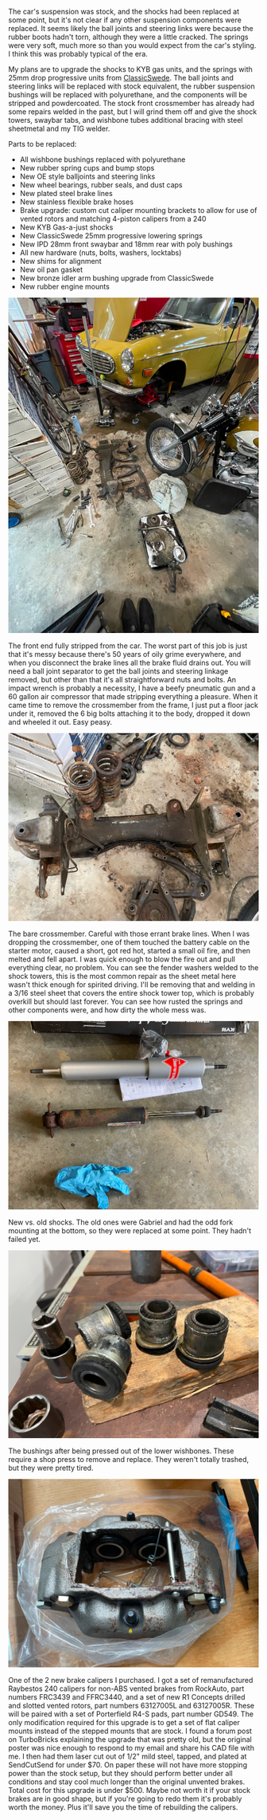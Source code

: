 The car's suspension was stock, and the shocks had been replaced at some point, but it's not clear if any other suspension components were replaced. It seems likely the ball joints and steering links were because the rubber boots hadn't torn, although they were a little cracked. The springs were very soft, much more so than you would expect from the car's styling. I think this was probably typical of the era.

My plans are to upgrade the shocks to KYB gas units, and the springs with 25mm drop progressive units from [ClassicSwede](https://www.classicswede.org/shop/25mm-progressive-lowering-spring-set-volvo-amazon-saloon-p1800). The ball joints and steering links will be replaced with stock equivalent, the rubber suspension bushings will be replaced with polyurethane, and the components will be stripped and powdercoated. The stock front crossmember has already had some repairs welded in the past, but I will grind them off and give the shock towers, swaybar tabs, and wishbone tubes additional bracing with steel sheetmetal and my TIG welder.

Parts to be replaced:
* All wishbone bushings replaced with polyurethane
* New rubber spring cups and bump stops
* New OE style balljoints and steering links
* New wheel bearings, rubber seals, and dust caps
* New plated steel brake lines
* New stainless flexible brake hoses
* Brake upgrade: custom cut caliper mounting brackets to allow for use of vented rotors and matching 4-piston calipers from a 240
* New KYB Gas-a-just shocks
* New ClassicSwede 25mm progressive lowering springs
* New IPD 28mm front swaybar and 18mm rear with poly bushings
* All new hardware (nuts, bolts, washers, locktabs)
* New shims for alignment
* New oil pan gasket
* New bronze idler arm bushing upgrade from ClassicSwede
* New rubber engine mounts

![The fully stripped front suspension parts](images/Front%20Suspension/stripped.jpg)

The front end fully stripped from the car. The worst part of this job is just that it's messy because there's 50 years of oily grime everywhere, and when you disconnect the brake lines all the brake fluid drains out. You will need a ball joint separator to get the ball joints and steering linkage removed, but other than that it's all straightforward nuts and bolts. An impact wrench is probably a necessity, I have a beefy pneumatic gun and a 60 gallon air compressor that made stripping everything a pleasure. When it came time to remove the crossmember from the frame, I just put a floor jack under it, removed the 6 big bolts attaching it to the body, dropped it down and wheeled it out. Easy peasy.

![Stripped crossmember](images/Front%20Suspension/crossmember.jpg)

The bare crossmember. Careful with those errant brake lines. When I was dropping the crossmember, one of them touched the battery cable on the starter motor, caused a short, got red hot, started a small oil fire, and then melted and fell apart. I was quick enough to blow the fire out and pull everything clear, no problem. You can see the fender washers welded to the shock towers, this is the most common repair as the sheet metal here wasn't thick enough for spirited driving. I'll be removing that and welding in a 3/16 steel sheet that covers the entire shock tower top, which is probably overkill but should last forever. You can see how rusted the springs and other components were, and how dirty the whole mess was.

![Shocks](images/Front%20Suspension/shocks.jpg)

New vs. old shocks. The old ones were Gabriel and had the odd fork mounting at the bottom, so they were replaced at some point. They hadn't failed yet.

![Lower wishbone bushings removed](images/Front%20Suspension/bushings.jpg)

The bushings after being pressed out of the lower wishbones. These require a shop press to remove and replace. They weren't totally trashed, but they were pretty tired.

![New brake caliper](images/Front%20Suspension/caliper.jpg)

One of the 2 new brake calipers I purchased. I got a set of remanufactured Raybestos 240 calipers for non-ABS vented brakes from RockAuto, part numbers FRC3439 and FFRC3440, and a set of new R1 Concepts drilled and slotted vented rotors, part numbers 63127005L and 63127005R. These will be paired with a set of Porterfield R4-S pads, part number GD549. The only modification required for this upgrade is to get a set of flat caliper mounts instead of the stepped mounts that are stock. I found a forum post on TurboBricks explaining the upgrade that was pretty old, but the original poster was nice enough to respond to my email and share his CAD file with me. I then had them laser cut out of 1/2" mild steel, tapped, and plated at SendCutSend for under \$70. On paper these will not have more stopping power than the stock setup, but they should perform better under all conditions and stay cool much longer than the original unvented brakes. Total cost for this upgrade is under \$500. Maybe not worth it if your stock brakes are in good shape, but if you're going to redo them it's probably worth the money. Plus it'll save you the time of rebuilding the calipers.
